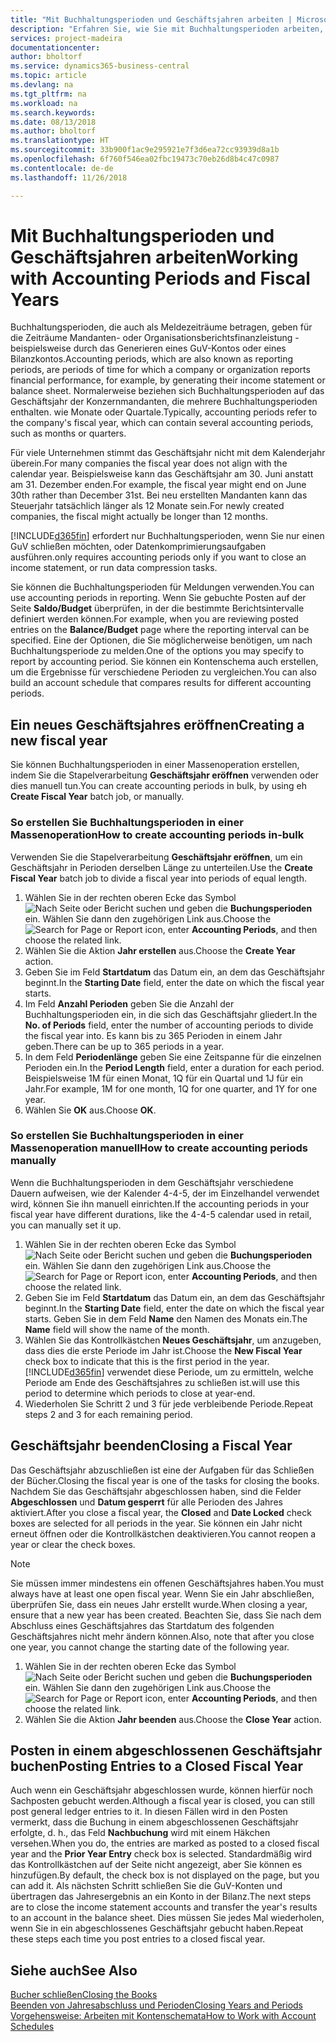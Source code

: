 ```yaml
---
title: "Mit Buchhaltungsperioden und Geschäftsjahren arbeiten | Microsoft Docs"
description: "Erfahren Sie, wie Sie mit Buchhaltungsperioden arbeiten, um festzulegen, wann Ihr Unternehmen über Finanzleistung berichtet."
services: project-madeira
documentationcenter: 
author: bholtorf
ms.service: dynamics365-business-central
ms.topic: article
ms.devlang: na
ms.tgt_pltfrm: na
ms.workload: na
ms.search.keywords: 
ms.date: 08/13/2018
ms.author: bholtorf
ms.translationtype: HT
ms.sourcegitcommit: 33b900f1ac9e295921e7f3d6ea72cc93939d8a1b
ms.openlocfilehash: 6f760f546ea02fbc19473c70eb26d8b4c47c0987
ms.contentlocale: de-de
ms.lasthandoff: 11/26/2018

---
```

# <a name="working-with-accounting-periods-and-fiscal-years"></a><span data-ttu-id="7947f-103">Mit Buchhaltungsperioden und Geschäftsjahren arbeiten</span><span class="sxs-lookup"><span data-stu-id="7947f-103">Working with Accounting Periods and Fiscal Years</span></span>
<span data-ttu-id="7947f-104">Buchhaltungsperioden, die auch als Meldezeiträume betragen, geben für die Zeiträume Mandanten- oder Organisationsberichtsfinanzleistung - beispielsweise durch das Generieren eines GuV-Kontos oder eines Bilanzkontos.</span><span class="sxs-lookup"><span data-stu-id="7947f-104">Accounting periods, which are also known as reporting periods, are periods of time for which a company or organization reports financial performance, for example, by generating their income statement or balance sheet.</span></span> <span data-ttu-id="7947f-105">Normalerweise beziehen sich Buchhaltungsperioden auf das Geschäftsjahr der Konzernmandanten, die mehrere Buchhaltungsperioden enthalten. wie Monate oder Quartale.</span><span class="sxs-lookup"><span data-stu-id="7947f-105">Typically, accounting periods refer to the company's fiscal year, which can contain several accounting periods, such as months or quarters.</span></span>

<span data-ttu-id="7947f-106">Für viele Unternehmen stimmt das Geschäftsjahr nicht mit dem Kalenderjahr überein.</span><span class="sxs-lookup"><span data-stu-id="7947f-106">For many companies the fiscal year does not align with the calendar year.</span></span> <span data-ttu-id="7947f-107">Beispielsweise kann das Geschäftsjahr am 30. Juni anstatt am 31. Dezember enden.</span><span class="sxs-lookup"><span data-stu-id="7947f-107">For example, the fiscal year might end on June 30th rather than December 31st.</span></span> <span data-ttu-id="7947f-108">Bei neu erstellten Mandanten kann das Steuerjahr tatsächlich länger als 12 Monate  sein.</span><span class="sxs-lookup"><span data-stu-id="7947f-108">For newly created companies, the fiscal might actually be longer than 12 months.</span></span> 

[!INCLUDE[d365fin](includes/d365fin_md.md)] <span data-ttu-id="7947f-109">erfordert nur Buchhaltungsperioden, wenn Sie nur einen GuV schließen möchten, oder Datenkomprimierungsaufgaben ausführen.</span><span class="sxs-lookup"><span data-stu-id="7947f-109">only requires accounting periods only if you want to close an income statement, or run data compression tasks.</span></span> 

<span data-ttu-id="7947f-110">Sie können die Buchhaltungsperioden für Meldungen verwenden.</span><span class="sxs-lookup"><span data-stu-id="7947f-110">You can use accounting periods in reporting.</span></span> <span data-ttu-id="7947f-111">Wenn Sie gebuchte Posten auf der Seite **Saldo/Budget** überprüfen, in der die bestimmte Berichtsintervalle definiert werden können.</span><span class="sxs-lookup"><span data-stu-id="7947f-111">For example, when you are reviewing posted entries on the **Balance/Budget** page where the reporting interval can be specified.</span></span> <span data-ttu-id="7947f-112">Eine der Optionen, die Sie möglicherweise benötigen, um nach Buchhaltungsperiode zu melden.</span><span class="sxs-lookup"><span data-stu-id="7947f-112">One of the options you may specify to report by accounting period.</span></span> <span data-ttu-id="7947f-113">Sie können ein Kontenschema auch erstellen, um die Ergebnisse für verschiedene Perioden zu vergleichen.</span><span class="sxs-lookup"><span data-stu-id="7947f-113">You can also build an account schedule that compares results for different accounting periods.</span></span>

## <a name="creating-a-new-fiscal-year"></a><span data-ttu-id="7947f-114">Ein neues Geschäftsjahres eröffnen</span><span class="sxs-lookup"><span data-stu-id="7947f-114">Creating a new fiscal year</span></span>
<span data-ttu-id="7947f-115">Sie können Buchhaltungsperioden in einer Massenoperation erstellen, indem Sie die Stapelverarbeitung **Geschäftsjahr eröffnen** verwenden oder dies manuell tun.</span><span class="sxs-lookup"><span data-stu-id="7947f-115">You can create accounting periods in bulk, by using eh **Create Fiscal Year** batch job, or manually.</span></span>

### <a name="how-to-create-accounting-periods-in-bulk"></a><span data-ttu-id="7947f-116">So erstellen Sie Buchhaltungsperioden in einer Massenoperation</span><span class="sxs-lookup"><span data-stu-id="7947f-116">How to create accounting periods in-bulk</span></span>
<span data-ttu-id="7947f-117">Verwenden Sie die Stapelverarbeitung **Geschäftsjahr eröffnen**, um ein Geschäftsjahr in Perioden derselben Länge zu unterteilen.</span><span class="sxs-lookup"><span data-stu-id="7947f-117">Use the **Create Fiscal Year** batch job to divide a fiscal year into periods of equal length.</span></span>  

1. <span data-ttu-id="7947f-118">Wählen Sie in der rechten oberen Ecke das Symbol ![Nach Seite oder Bericht suchen](media/ui-search/search_small.png "Nach Seite oder Bericht suchen") und geben die **Buchungsperioden** ein. Wählen Sie dann den zugehörigen Link aus.</span><span class="sxs-lookup"><span data-stu-id="7947f-118">Choose the ![Search for Page or Report](media/ui-search/search_small.png "Search for Page or Report icon") icon, enter **Accounting Periods**, and then choose the related link.</span></span>  
2. <span data-ttu-id="7947f-119">Wählen Sie die Aktion **Jahr erstellen** aus.</span><span class="sxs-lookup"><span data-stu-id="7947f-119">Choose the **Create Year** action.</span></span>  <!--What about the Scheduling option? Should we mention that? There's also the Report Output Type field...-->
3. <span data-ttu-id="7947f-120">Geben Sie im Feld **Startdatum** das Datum ein, an dem das Geschäftsjahr beginnt.</span><span class="sxs-lookup"><span data-stu-id="7947f-120">In the **Starting Date** field, enter the date on which the fiscal year starts.</span></span>  
4. <span data-ttu-id="7947f-121">Im Feld **Anzahl Perioden** geben Sie die Anzahl der Buchhaltungsperioden ein, in die sich das Geschäftsjahr gliedert.</span><span class="sxs-lookup"><span data-stu-id="7947f-121">In the **No. of Periods** field, enter the number of accounting periods to divide the fiscal year into.</span></span> <span data-ttu-id="7947f-122">Es kann bis zu 365 Perioden in einem Jahr geben.</span><span class="sxs-lookup"><span data-stu-id="7947f-122">There can be up to 365 periods in a year.</span></span>  
5. <span data-ttu-id="7947f-123">In dem Feld **Periodenlänge** geben Sie eine Zeitspanne für die einzelnen Perioden ein.</span><span class="sxs-lookup"><span data-stu-id="7947f-123">In the **Period Length** field, enter a duration for each period.</span></span> <span data-ttu-id="7947f-124">Beispielsweise 1M für einen Monat, 1Q für ein Quartal und 1J für ein Jahr.</span><span class="sxs-lookup"><span data-stu-id="7947f-124">For example, 1M for one month, 1Q for one quarter, and 1Y for one year.</span></span>  
6. <span data-ttu-id="7947f-125">Wählen Sie **OK** aus.</span><span class="sxs-lookup"><span data-stu-id="7947f-125">Choose **OK**.</span></span>  

### <a name="how-to-create-accounting-periods-manually"></a><span data-ttu-id="7947f-126">So erstellen Sie Buchhaltungsperioden in einer Massenoperation manuell</span><span class="sxs-lookup"><span data-stu-id="7947f-126">How to create accounting periods manually</span></span>
<span data-ttu-id="7947f-127">Wenn die Buchhaltungsperioden in dem Geschäftsjahr verschiedene Dauern aufweisen, wie der Kalender 4-4-5, der im Einzelhandel verwendet wird, können Sie ihn manuell einrichten.</span><span class="sxs-lookup"><span data-stu-id="7947f-127">If the accounting periods in your fiscal year have different durations, like the 4-4-5 calendar used in retail, you can manually set it up.</span></span>  
  
1. <span data-ttu-id="7947f-128">Wählen Sie in der rechten oberen Ecke das Symbol ![Nach Seite oder Bericht suchen](media/ui-search/search_small.png "Nach Seite oder Bericht suchen") und geben die **Buchungsperioden** ein. Wählen Sie dann den zugehörigen Link aus.</span><span class="sxs-lookup"><span data-stu-id="7947f-128">Choose the ![Search for Page or Report](media/ui-search/search_small.png "Search for Page or Report icon") icon, enter **Accounting Periods**, and then choose the related link.</span></span>  
2. <span data-ttu-id="7947f-129">Geben Sie im Feld **Startdatum** das Datum ein, an dem das Geschäftsjahr beginnt.</span><span class="sxs-lookup"><span data-stu-id="7947f-129">In the **Starting Date** field, enter the date on which the fiscal year starts.</span></span> <span data-ttu-id="7947f-130">Geben Sie in dem Feld **Name** den Namen des Monats ein.</span><span class="sxs-lookup"><span data-stu-id="7947f-130">The **Name** field will show the name of the month.</span></span>  
3. <span data-ttu-id="7947f-131">Wählen Sie das Kontrollkästchen **Neues Geschäftsjahr**, um anzugeben, dass dies die erste Periode im Jahr ist.</span><span class="sxs-lookup"><span data-stu-id="7947f-131">Choose the **New Fiscal Year** check box to indicate that this is the first period in the year.</span></span> [!INCLUDE[d365fin](includes/d365fin_md.md)] <span data-ttu-id="7947f-132">verwendet diese Periode, um zu ermitteln, welche  Periode am Ende des Geschäftsjahres zu schließen ist.</span><span class="sxs-lookup"><span data-stu-id="7947f-132">will use this period to determine which periods to close at year-end.</span></span>
4. <span data-ttu-id="7947f-133">Wiederholen Sie Schritt 2 und 3 für jede verbleibende Periode.</span><span class="sxs-lookup"><span data-stu-id="7947f-133">Repeat steps 2 and 3 for each remaining period.</span></span>  

## <a name="closing-a-fiscal-year"></a><span data-ttu-id="7947f-134">Geschäftsjahr beenden</span><span class="sxs-lookup"><span data-stu-id="7947f-134">Closing a Fiscal Year</span></span>
<span data-ttu-id="7947f-135">Das Geschäftsjahr abzuschließen ist eine der Aufgaben für das Schließen der Bücher.</span><span class="sxs-lookup"><span data-stu-id="7947f-135">Closing the fiscal year is one of the tasks for closing the books.</span></span> <span data-ttu-id="7947f-136">Nachdem Sie das Geschäftsjahr abgeschlossen haben, sind die Felder **Abgeschlossen** und **Datum gesperrt** für alle Perioden des Jahres aktiviert.</span><span class="sxs-lookup"><span data-stu-id="7947f-136">After you close a fiscal year, the **Closed** and **Date Locked** check boxes are selected for all periods in the year.</span></span> <span data-ttu-id="7947f-137">Sie können ein Jahr nicht erneut öffnen oder die Kontrollkästchen deaktivieren.</span><span class="sxs-lookup"><span data-stu-id="7947f-137">You cannot reopen a year or clear the check boxes.</span></span>

> [!NOTE]  
>  <span data-ttu-id="7947f-138">Sie müssen immer mindestens ein offenen Geschäftsjahres haben.</span><span class="sxs-lookup"><span data-stu-id="7947f-138">You must always have at least one open fiscal year.</span></span> <span data-ttu-id="7947f-139">Wenn Sie ein Jahr abschließen, überprüfen Sie, dass ein neues Jahr erstellt wurde.</span><span class="sxs-lookup"><span data-stu-id="7947f-139">When closing a year, ensure that a new year has been created.</span></span> <span data-ttu-id="7947f-140">Beachten Sie, dass Sie nach dem Abschluss eines Geschäftsjahres das Startdatum des folgenden Geschäftsjahres nicht mehr ändern können.</span><span class="sxs-lookup"><span data-stu-id="7947f-140">Also, note that after you close one year, you cannot change the starting date of the following year.</span></span>

1. <span data-ttu-id="7947f-141">Wählen Sie in der rechten oberen Ecke das Symbol ![Nach Seite oder Bericht suchen](media/ui-search/search_small.png "Nach Seite oder Bericht suchen") und geben die **Buchungsperioden** ein. Wählen Sie dann den zugehörigen Link aus.</span><span class="sxs-lookup"><span data-stu-id="7947f-141">Choose the ![Search for Page or Report](media/ui-search/search_small.png "Search for Page or Report icon") icon, enter **Accounting Periods**, and then choose the related link.</span></span>  
2. <span data-ttu-id="7947f-142">Wählen Sie die Aktion **Jahr beenden** aus.</span><span class="sxs-lookup"><span data-stu-id="7947f-142">Choose the **Close Year** action.</span></span>  

## <a name="posting-entries-to-a-closed-fiscal-year"></a><span data-ttu-id="7947f-143">Posten in einem abgeschlossenen Geschäftsjahr buchen</span><span class="sxs-lookup"><span data-stu-id="7947f-143">Posting Entries to a Closed Fiscal Year</span></span>
<span data-ttu-id="7947f-144">Auch wenn ein Geschäftsjahr abgeschlossen wurde, können hierfür noch Sachposten gebucht werden.</span><span class="sxs-lookup"><span data-stu-id="7947f-144">Although a fiscal year is closed, you can still post general ledger entries to it.</span></span> <span data-ttu-id="7947f-145">In diesen Fällen wird in den Posten vermerkt, dass die Buchung in einem abgeschlossenen Geschäftsjahr erfolgte, d. h., das Feld **Nachbuchung** wird mit einem Häkchen versehen.</span><span class="sxs-lookup"><span data-stu-id="7947f-145">When you do, the entries are marked as posted to a closed fiscal year and the **Prior Year Entry** check box is selected.</span></span> <span data-ttu-id="7947f-146">Standardmäßig wird das Kontrollkästchen auf der Seite nicht angezeigt, aber Sie können es hinzufügen.</span><span class="sxs-lookup"><span data-stu-id="7947f-146">By default, the check box is not displayed on the page, but you can add it.</span></span> <span data-ttu-id="7947f-147">Als nächsten Schritt schließen Sie die GuV-Konten und übertragen das Jahresergebnis an ein Konto in der Bilanz.</span><span class="sxs-lookup"><span data-stu-id="7947f-147">The next steps are to close the income statement accounts and transfer the year's results to an account in the balance sheet.</span></span> <span data-ttu-id="7947f-148">Dies müssen Sie jedes Mal wiederholen, wenn Sie in ein abgeschlossenes Geschäftsjahr gebucht haben.</span><span class="sxs-lookup"><span data-stu-id="7947f-148">Repeat these steps each time you post entries to a closed fiscal year.</span></span>

## <a name="see-also"></a><span data-ttu-id="7947f-149">Siehe auch</span><span class="sxs-lookup"><span data-stu-id="7947f-149">See Also</span></span>
[<span data-ttu-id="7947f-150">Bucher schließen</span><span class="sxs-lookup"><span data-stu-id="7947f-150">Closing the Books</span></span>](year-close-books.md)  
[<span data-ttu-id="7947f-151">Beenden von Jahresabschluss und Perioden</span><span class="sxs-lookup"><span data-stu-id="7947f-151">Closing Years and Periods</span></span>](year-close-years-periods.md)  
[<span data-ttu-id="7947f-152">Vorgehensweise: Arbeiten mit Kontenschemata</span><span class="sxs-lookup"><span data-stu-id="7947f-152">How to Work with Account Schedules</span></span>](bi-how-work-account-schedule.md)  
  






